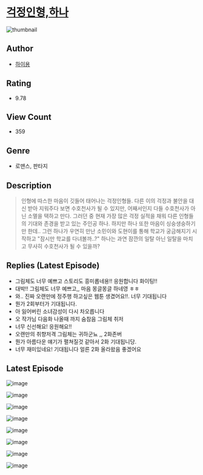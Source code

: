 # [걱정인형,하나](https://comic.naver.com/bestChallenge/list?titleId=810212)
![thumbnail](https://image-comic.pstatic.net/user_contents_data/challenge_comic/2023/05/23/336422/upload_7364622570629457461_480x623.jpeg)

## Author
- [하이용](https://comic.naver.com/artistTitle?id=336422)

## Rating
- 9.78

## View Count
- 359

## Genre
- 로맨스, 판타지

## Description
> 인형에 따스한 마음이 깃들어 태어나는 걱정인형들. 다른 이의 걱정과 불안을 대신 받아 지워주다 보면 수호천사가 될 수 있지만, 어째서인지 다들 수호천사가 아닌 소멸을 택하고 만다. 그러던 중 현재 가장 많은 걱정 실적을 채워 다른 인형들의 기대와 존경을 받고 있는 주인공 하나. 하지만 하나 또한 마음이 싱숭생숭하기만 한데.. 그런 하나가 우연히 만난 소민이와 도현이를 통해 학교가 궁금해지기 시작하고 "잠시만 학교를 다녀볼까..?" 하나는 과연 잠깐의 일탈 아닌 일탈을 마치고 무사히 수호천사가 될 수 있을까?

## Replies (Latest Episode)
- 그림체도 너무 예쁘고 스토리도 흥미롭네용!! 응원합니다 화이팅!!
- 대박!! 그림체도 너무 예쁘고,, 마음 몽글몽글 하네영 ㅎㅎ
- 와.. 진짜 오랜만에 정주행 하고싶은 웹툰 생겼어요!!. 너무 기대됩니다
- 뭔가 2회부터가 기대됩니다.
- 아 잃어버린 소녀감성이 다시 차오릅니다
- 오 작가님 다음화 나올때 까지 숨참음 그림체 취저
- 너무 신선해요! 응원해요!!
- 오랜만의 취향저격 그림체는 귀하군뇨 ,, 2화존버
- 뭔가 아름다운 얘기가 펼쳐질것 같아서 2화 기대됩니당.
- 너무 재미있네요! 기대됩니다 얼른 2화 올라왔음 좋겠어요

## Latest Episode
![image](https://image-comic.pstatic.net/user_contents_data/challenge_comic/2023/05/23/336422/upload_3763097672377972784.jpeg)

![image](https://image-comic.pstatic.net/user_contents_data/challenge_comic/2023/05/23/336422/upload_3544671983188010550.jpeg)

![image](https://image-comic.pstatic.net/user_contents_data/challenge_comic/2023/05/23/336422/upload_3689915270244427319.jpeg)

![image](https://image-comic.pstatic.net/user_contents_data/challenge_comic/2023/05/23/336422/upload_3689909553609127266.jpeg)

![image](https://image-comic.pstatic.net/user_contents_data/challenge_comic/2023/05/23/336422/upload_3703703146026120038.jpeg)

![image](https://image-comic.pstatic.net/user_contents_data/challenge_comic/2023/05/23/336422/upload_3834593407484834100.jpeg)

![image](https://image-comic.pstatic.net/user_contents_data/challenge_comic/2023/05/23/336422/upload_3472947338571506231.jpeg)

![image](https://image-comic.pstatic.net/user_contents_data/challenge_comic/2023/05/23/336422/upload_3977301229300822371.jpeg)
